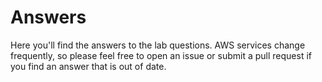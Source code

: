 # Answers

Here you'll find the answers to the lab questions. AWS services change frequently, so please feel free to open an issue or submit a pull request if you find an answer that is out of date.